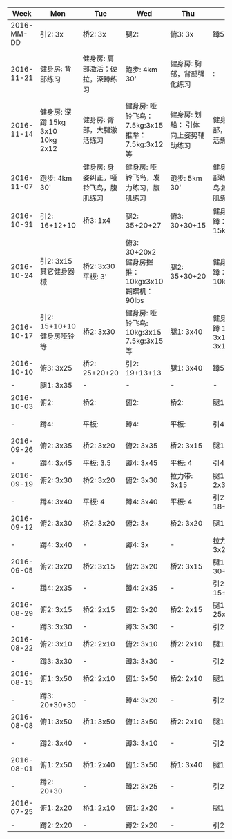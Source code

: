 | Week | Mon | Tue | Wed | Thu | Fri | Sat | Sun |
| ---- | --- | --- | --- | --- | --- | --- | --- |
| 2016-MM-DD | 引2: 3x | 桥2: 3x | 腿2:  | 俯3: 3x | 蹲5: 2x | 平板: 4 | - |
| 2016-11-21 | 健身房: 背部练习 | 健身房: 肩部激活；硬拉，深蹲练习 | 跑步: 4km 30' | 健身房: 胸部，背部强化练习 | :  | 跑步: 4km 25'  腹部练习 | 健身房: 肩部，硬拉，深蹲练习 |
| 2016-11-14 | 健身房: 深蹲 15kg 3x10 10kg 2x12 | 健身房: 臀部，大腿激活练习 | 健身房: 哑铃飞鸟：7.5kg:3x15 推举：7.5kg:3x12 等 | 健身房: 划船： 引体向上姿势辅助练习 | 健身房: 臀部，大腿激活练习加强 | 跑步: 4 | - |
| 2016-11-07 | 跑步: 4km 30' | 健身房: 身姿纠正，哑铃飞鸟，腹肌练习 | 健身房: 哑铃飞鸟，发力练习，腹肌练习 | 跑步: 5km 30' | 健身房: 背部练习，飞鸟复习，腹肌练习 | 跑步: 3km 20' | - |
| 2016-10-31 | 引2: 16+12+10 | 桥3: 1x4 | 腿2: 35+20+27 | 俯3: 30+30+15 | 健身房: 深蹲：15kgx10x3 | 跑步: 5km | - |
| 2016-10-24 | 引2: 3x15 其它健身器械 | 桥2: 3x30 平板: 3' | 俯3: 30+20x2 健身房握推：10kgx3x10 蝴蝶机：90lbs | 腿2: 35+30+20 | 健身房: 深蹲：10kgx10x3 | - | 跑步: 5km |
| 2016-10-17 | 引2: 15+10+10 健身房哑铃等 | 桥2: 3x30 | 健身房: 哑铃飞鸟: 10kg:3x15 7.5kg:3x15 等 | 腿1: 3x40 | 健身房: 深蹲 10kg: 3x15, 5kg: 3x12 | - | 健身房: 跑步: 4km 等杂力量恢复练习 |
| 2016-10-10 | 俯3: 3x25 | 桥2: 25+20+20 | 引2: 19+13+13 | 腿1: 3x40 | 蹲5: 2x | - | - |
| - | 腿1: 3x35 | - | - | - | - | - | - |
| 2016-10-03 | 俯2:  | 桥2:  | 俯2:  | 桥2:  | 腿1:  | 桥2:  | 腿1: 35+30x2 |
| - | 蹲4:  | 平板:  | 蹲4:  | 平板:  | 引4:  | 平板:  | 引2: 20+17+15 |
| 2016-09-26 | 俯2: 3x35 | 桥2: 3x20 | 俯2: 3x35 | 桥2: 3x15 | 腿1: 3x30 | 桥2:  | 腿1: 35+30x2 |
| - | 蹲4: 3x45 | 平板: 3.5 | 蹲4: 3x45 | 平板: 4 | 引4: 3x5 | 平板:  | 引5: 3x5 |
| 2016-09-19 | 俯2: 3x30 | 桥2: 3x20 | 俯2: 3x30 | 拉力带: 3x15 | 腿1: 2x30+25 | 桥2: 3x20 | 腿1: 3x25 |
| - | 蹲4: 3x40 | 平板: 4 | 蹲4: 3x40 | 平板: 4 | 引2: 18+15+12 | 平板: 4 | 引2: 3x15 |
| 2016-09-12 | 俯2: 3x30 | 桥2: 3x20 | 俯2: 3x | 桥2: 3x20 | 腿1: 3x30 | 桥2: 3x20 | 腿1: 3x30 |
| - | 蹲4: 3x40 | - | 蹲4: 3x | - | 拉力带: 3x25 | - | 引2: 3x15 |
| 2016-09-05 | 俯2: 3x20 | 桥2: 3x15 | 俯2: 3x20 | 桥2: 3x15 | 腿1: 30+2x25 | 桥2: 2x | 腿1: 2x30+25 |
| - | 蹲4: 2x35 | - | 蹲4: 2x35 | - | 引2: 15+12+10 | - | 引2: 3x13 |
| 2016-08-29 | 俯2: 3x15 | 桥2: 2x15 | 俯2: 3x20 | 桥2: 2x15 | 腿1: 25x2+20 | 桥2: 2x | 腿1: 3x |
| - | 蹲3: 3x30 | - | 蹲3: 3x30 | - | 引2: 3x12 | - | 引2: 3x |
| 2016-08-22 | 俯2: 3x10 | 桥2: 2x10 | 俯2: 3x10 | 桥2: 2x10 | 腿1: 3x25 | 桥2: 2x12 | 腿1: 3x30 |
| - | 蹲3: 3x30 | - | 蹲3: 3x30 | - | 引2: 3x12 | - | 引2: 3x13 |
| 2016-08-15 | 俯1: 3x50 | 桥2: 2x10 | 俯1: 3x50 | 桥2: 2x10 | 腿1: 3x20 | - | 腿1: 2x25+20 |
| - | 蹲3: 20+30+30 | - | 蹲4: 3x20 | - | 引2: 2x10 | - | 引2: 15+12+10 |
| 2016-08-08 | 俯1: 3x50 | 桥1: 3x50 | 俯1: 3x50 | 桥2: 2x10 | 腿1: 25+20 | 桥2: 2x10 | 腿1: 25+20+20 |
| - | 蹲2: 3x40 | - | 蹲3: 3x10 | - | 引2: 2x10 | - | 引2: 12+10+10 |
| 2016-08-01 | 俯1: 2x50 | 桥1: 2x40 | 俯1: 3x50 | 桥1: 3x40 | 腿1: 2x20 | 桥1: 3x50 | 腿1: 2x20 |
| - | 蹲2: 20+30 | - | 蹲2: 3x25 | - | 引2: 2x10 | - | 引2: 2x10 |
| 2016-07-25 | 俯1: 2x20 | 桥1: 2x10 | 俯1: 2x20 | - | 腿1: 2x15 | 桥1: 2x20 | 腿1: 2x15 |
| - | 蹲2: 2x20 | - | 蹲2: 2x20 | - | 引2: 2x10 | - | 引2: 2x10 |